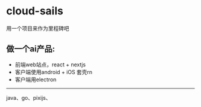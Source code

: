 # cloud-sails
用一个项目来作为里程碑吧

## 做一个ai产品: 
* 前端web站点，react + nextjs
* 客户端使用android + iOS 套壳rn
* 客户端用electron

*** 

java、go、pixijs、
